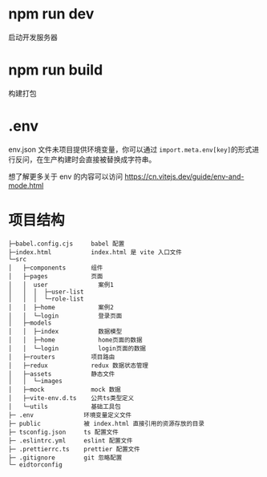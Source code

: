 # npm run dev
启动开发服务器

# npm run build
构建打包

# .env
env.json 文件未项目提供环境变量，你可以通过 `import.meta.env[key]`的形式进行反问，在生产构建时会直接被替换成字符串。

想了解更多关于 env 的内容可以访问 https://cn.vitejs.dev/guide/env-and-mode.html

# 项目结构

```shell
├─babel.config.cjs     babel 配置
├─index.html           index.html 是 vite 入口文件
└─src
│   ├─components       组件
│   ├─pages            页面
│   │  user              案例1
│   │  │  ├─user-list
│   │  │  └─role-list
│   │  ├─home            案例2
│   │  └─login           登录页面
│   ├─models
│   │  ├─index           数据模型
│   │  ├─home            home页面的数据
│   │  └─login           login页面的数据
│   ├─routers          项目路由
│   ├─redux            redux 数据状态管理
│   ├─assets           静态文件
│   │  └─images
│   ├─mock             mock 数据
│   ├─vite-env.d.ts    公共ts类型定义
│   └─utils            基础工具包
├─ .env              环境变量定义文件
├─ public            被 index.html 直接引用的资源存放的目录
├─ tsconfig.json     ts 配置文件
├─ .eslintrc.yml     eslint 配置文件
├─ .prettierrc.ts    prettier 配置文件
├─ .gitignore        git 忽略配置
└─ eidtorconfig
```

